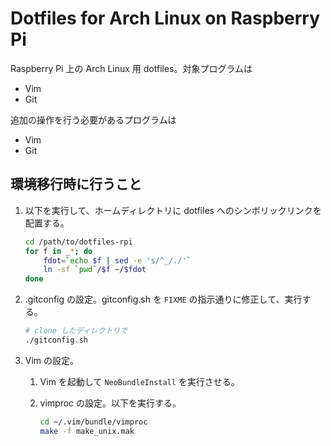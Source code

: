 Dotfiles for Arch Linux on Raspberry Pi
=======================================

Raspberry Pi 上の Arch Linux 用 dotfiles。対象プログラムは

* Vim
* Git

追加の操作を行う必要があるプログラムは

* Vim
* Git

環境移行時に行うこと
--------------------

1. 以下を実行して、ホームディレクトリに dotfiles へのシンボリックリンクを配置する。
    
    ```bash
    cd /path/to/dotfiles-rpi
    for f in _*; do
        fdot=`echo $f | sed -e 's/^_/./'`
        ln -sf `pwd`/$f ~/$fdot
    done
    ```

2. .gitconfig の設定。gitconfig.sh を `FIXME` の指示通りに修正して、実行する。
    
    ```bash
    # clone したディレクトリで
    ./gitconfig.sh
    ```

3. Vim の設定。

    1. Vim を起動して `NeoBundleInstall` を実行させる。
    2. vimproc の設定。以下を実行する。

        ```bash
        cd ~/.vim/bundle/vimproc
        make -f make_unix.mak
        ```

